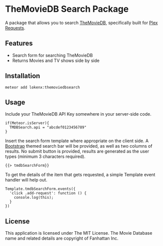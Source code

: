 # TheMovieDB Search Package

A package that allows you to search [TheMovieDB](https://www.themoviedb.org/), specifically built for [Plex Requests](https://github.com/lokenx/plexrequests-meteor/).

## Features
- Search form for searching TheMovieDB
- Returns Movies and TV shows side by side

## Installation

`meteor add lokenx:themoviedbsearch`

## Usage

Include your TheMovieDB API Key somewhere in your server-side code.

    if(Meteor.isServer){
      TMDBSearch.api = "abcdef0123456789"
    }

Insert the search form template where appropriate on the client side. A [Bootstrap](http://getbootstrap.com/) themed search bar will be provided, as well as two columns of results. No submit button is provided, results are generated as the user types (minimum 3 characters required).

    {{> tmdbSearchForm}}

To get the details of the item that gets requested, a simple Template event handler will help out.

    Template.tmdbSearchForm.events({
      'click .add-request': function () {
        console.log(this);
      }
    })

## License

This application is licensed under The MIT License. The Movie Database name and related details are copyright of Fanhattan Inc.
